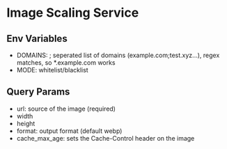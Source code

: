# Image Scaling Service

## Env Variables
- DOMAINS: ; seperated list of domains (example.com;test.xyz...), regex matches, so *.example.com works
- MODE: whitelist/blacklist

## Query Params
- url: source of the image (required)
- width
- height
- format: output format (default webp)
- cache_max_age: sets the Cache-Control header on the image
